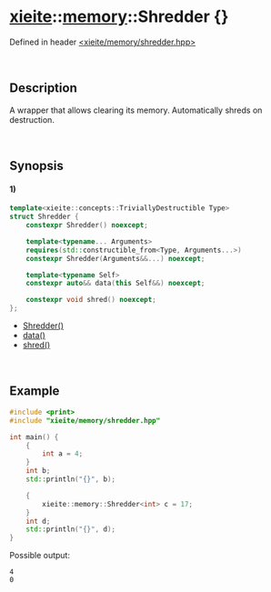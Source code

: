# [xieite](../../xieite.md)\:\:[memory](../../memory.md)\:\:Shredder \{\}
Defined in header [<xieite/memory/shredder.hpp>](../../../include/xieite/memory/shredder.hpp)

&nbsp;

## Description
A wrapper that allows clearing its memory. Automatically shreds on destruction.

&nbsp;

## Synopsis
#### 1)
```cpp
template<xieite::concepts::TriviallyDestructible Type>
struct Shredder {
    constexpr Shredder() noexcept;

    template<typename... Arguments>
    requires(std::constructible_from<Type, Arguments...>)
    constexpr Shredder(Arguments&&...) noexcept;

    template<typename Self>
    constexpr auto&& data(this Self&&) noexcept;

    constexpr void shred() noexcept;
};
```
- [Shredder\(\)](./structures/shredder/1/operators/constructor.md)
- [data\(\)](./structures/shredder/1/data.md)
- [shred\(\)](./structures/shredder/1/shred.md)

&nbsp;

## Example
```cpp
#include <print>
#include "xieite/memory/shredder.hpp"

int main() {
    {
        int a = 4;
    }
    int b;
    std::println("{}", b);

    {
        xieite::memory::Shredder<int> c = 17;
    }
    int d;
    std::println("{}", d);
}
```
Possible output:
```
4
0
```
